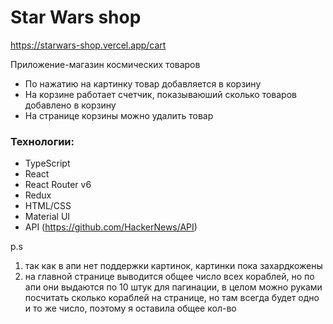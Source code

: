 # Star Wars shop

https://starwars-shop.vercel.app/cart

Приложение-магазин космических товаров

* По нажатию на картинку товар добавляется в корзину
* На корзине работает счетчик, показываюший сколько товаров добавлено в корзину
* На странице корзины можно удалить товар


### Технологии:
* TypeScript
* React
* React Router v6
* Redux
* HTML/CSS
* Material UI
* API (https://github.com/HackerNews/API)


p.s 
1) так как в апи нет поддержки картинок, картинки пока захардкожены
2) на главной странице выводится общее число всех кораблей, но по апи они выдаются по 10 штук для пагинации, в целом можно руками посчитать сколько кораблей на странице, но там всегда будет одно и то же число, поэтому я оставила общее кол-во 


